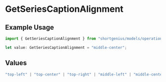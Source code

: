# GetSeriesCaptionAlignment

## Example Usage

```typescript
import { GetSeriesCaptionAlignment } from "shortgenius/models/operations";

let value: GetSeriesCaptionAlignment = "middle-center";
```

## Values

```typescript
"top-left" | "top-center" | "top-right" | "middle-left" | "middle-center" | "middle-right" | "bottom-left" | "bottom-center" | "bottom-right"
```